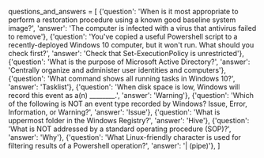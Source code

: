 questions_and_answers = [
    {'question': 'When is it most appropriate to perform a restoration procedure using a known good baseline system image?', 'answer': 'The computer is infected with a virus that antivirus failed to remove'},
    {'question': 'You've copied a useful Powershell script to a recently-deployed Windows 10 computer, but it won't run.  What should you check first?', 'answer': 'Check that Set-ExecutionPolicy is unrestricted'},
    {'question': 'What is the purpose of Microsoft Active Directory?', 'answer': 'Centrally organize and administer user identities and computers'},
    {'question': 'What command shows all running tasks in Windows 10?', 'answer': 'Tasklist'},
    {'question': 'When disk space is low, Windows will record this event as a(n) ________.', 'answer': 'Warning'},
    {'question': 'Which of the following is NOT an event type recorded by Windows? Issue, Error, Information, or Warning?', 'answer': 'Issue'},
    {'question': 'What is uppermost folder in the Windows Registry?', 'answer': 'Hive'},
    {'question': 'What is NOT addressed by a standard operating procedure (SOP)?', 'answer': 'Why'},
    {'question': 'What Linux-friendly character is used for filtering results of a Powershell operation?', 'answer': '| (pipe)'},
]